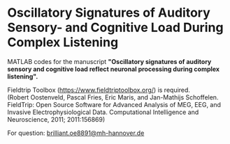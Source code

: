 # Oscillatory Signatures of Auditory Sensory- and Cognitive Load During Complex Listening
MATLAB codes for the manuscript **"Oscillatory signatures of auditory sensory and cognitive load reflect neuronal processing during complex listening".**

Fieldtrip Toolbox (https://www.fieldtriptoolbox.org/) is required.<br />
(Robert Oostenveld, Pascal Fries, Eric Maris, and Jan-Mathijs Schoffelen. FieldTrip: Open Source Software for Advanced Analysis of MEG, EEG, and Invasive Electrophysiological Data. Computational Intelligence and Neuroscience, 2011; 2011:156869)

For question: brilliant.oe8891@mh-hannover.de
